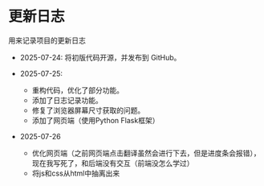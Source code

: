 # 更新日志
用来记录项目的更新日志

- 2025-07-24: 将初版代码开源，并发布到 GitHub。

- 2025-07-25: 
  - 重构代码，优化了部分功能。
  - 添加了日志记录功能。
  - 修复了浏览器屏幕尺寸获取的问题。
  - 添加了网页端（使用Python Flask框架）

- 2025-07-26
  - 优化网页端（之前网页端点击翻译虽然会进行下去，但是进度条会报错），现在我写死了，和后端没有交互（前端没怎么学过）
  - 将js和css从html中抽离出来

